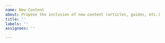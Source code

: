 ```yaml
---
name: New Content
about: Propose the inclusion of new content (articles, guides, etc.)
title: ''
labels: ''
assignees: ''

---
```



